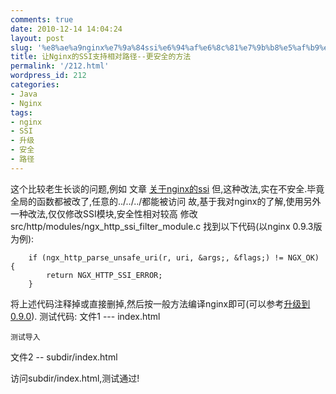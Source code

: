```yaml
---
comments: true
date: 2010-12-14 14:04:24
layout: post
slug: '%e8%ae%a9nginx%e7%9a%84ssi%e6%94%af%e6%8c%81%e7%9b%b8%e5%af%b9%e8%b7%af%e5%be%84-%e6%9b%b4%e5%ae%89%e5%85%a8%e7%9a%84%e6%96%b9%e6%b3%95'
title: 让Nginx的SSI支持相对路径--更安全的方法
permalink: '/212.html'
wordpress_id: 212
categories:
- Java
- Nginx
tags:
- nginx
- SSI
- 升级
- 安全
- 路径
---
```


这个比较老生长谈的问题,例如 文章 [关于nginx的ssi](http://bbs.linuxtone.org/thread-6515-1-1.html)
但,这种改法,实在不安全.毕竟全局的函数都被改了,任意的../../../都能被访问
故,基于我对nginx的了解,使用另外一种改法,仅仅修改SSI模块,安全性相对较高
修改src/http/modules/ngx_http_ssi_filter_module.c
找到以下代码(以nginx 0.9.3版为例):
    
        if (ngx_http_parse_unsafe_uri(r, uri, &args;, &flags;) != NGX_OK) {
            return NGX_HTTP_SSI_ERROR;
        }
    
将上述代码注释掉或直接删掉,然后按一般方法编译nginx即可(可以参考[升级到0.9.0](/186.html)).
测试代码:
文件1 --- index.html

    测试导入

文件2 -- subdir/index.html

访问subdir/index.html,测试通过!
